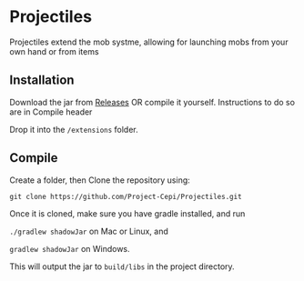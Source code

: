 # Projectiles
Projectiles extend the mob systme, allowing for launching mobs from your own hand or from items

## Installation

Download the jar from [Releases](https://github.com/Project-Cepi/Projectiles/releases)
OR compile it yourself. Instructions to do so are in Compile header

Drop it into the `/extensions` folder.

## Compile

Create a folder, then
Clone the repository using:

`git clone https://github.com/Project-Cepi/Projectiles.git`

Once it is cloned, make sure you have gradle installed, and run

`./gradlew shadowJar` on Mac or Linux, and

`gradlew shadowJar` on Windows.

This will output the jar to `build/libs` in the project directory.
